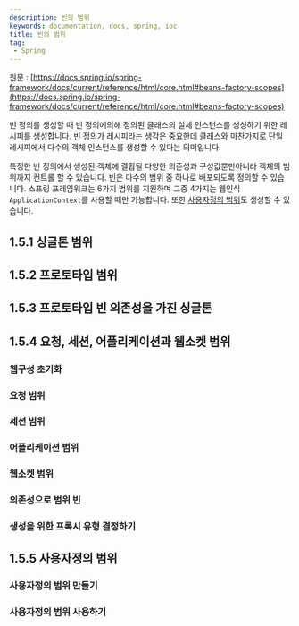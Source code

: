 ```yaml
---
description: 빈의 범위
keywords: documentation, docs, spring, ioc
title: 빈의 범위
tag:
 - Spring
---
```


원문 : [https://docs.spring.io/spring-framework/docs/current/reference/html/core.html#beans-factory-scopes](https://docs.spring.io/spring-framework/docs/current/reference/html/core.html#beans-factory-scopes)

빈 정의를 생성할 때 빈 정의에의해 정의된 클래스의 실체 인스턴스를 생성하기 위한 레시피를 생성합니다.
빈 정의가 레시피라는 생각은 중요한데 클래스와 마찬가지로 단일 레시피에서 다수의 객체 인스턴스를 생성할 수 있다는 의미입니다.

특정한 빈 정의에서 생성된 객체에 결홥될 다양한 의존성과 구성값뿐만아니라 객체의 범위까지 컨트롤 할 수 있습니다.
빈은 다수의 범위 중 하나로 배포되도록 정의할 수 있습니다.
스프링 프레임워크는 6가지 범위를 지원하며 그중 4가지는 웹인식 ```ApplicationContext```를 사용할 때만 가능합니다.
또한 [사용자정의 범위](#_1-5-5-사용자정의-범위)도 생성할 수 있습니다.

## 1.5.1 싱글톤 범위

## 1.5.2 프로토타입 범위

## 1.5.3 프로토타입 빈 의존성을 가진 싱글톤

## 1.5.4 요청, 세션, 어플리케이션과 웹소켓 범위

### 웹구성 초기화

### 요청 범위

### 세션 범위

### 어플리케이션 범위

### 웹소켓 범위

### 의존성으로 범위 빈

### 생성을 위한 프록시 유형 결정하기

## 1.5.5 사용자정의 범위

### 사용자정의 범위 만들기

### 사용자정의 범위 사용하기

<AdsenseB />